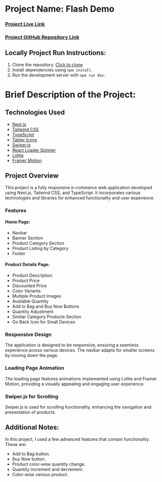 # Project Name: Flash Demo

### [Project Live Link](https://flash-vert.vercel.app/)

### [Project GitHub Repository Link](https://github.com/rohulaminwd/flash-redshop-task)

## Locally Project Run Instructions:

1. Clone the repository. [Click to clone](https://github.com/rohulaminwd/flash-redshop-task.git)
2. Install dependencies using `npm install`.
3. Run the development server with `npm run dev`.

# Brief Description of the Project:

## Technologies Used

- [Next.js](https://nextjs.org/)
- [Tailwind CSS](https://tailwindcss.com/)
- [TypeScript](https://www.typescriptlang.org/)
- [Tabler Icons](https://tablericons.com/)
- [Swiper.js](https://swiperjs.com/)
- [React Loader Spinner](https://www.npmjs.com/package/react-loader-spinner)
- [Lottie](https://airbnb.io/lottie/)
- [Framer Motion](https://www.framer.com/motion/)

## Project Overview

This project is a fully responsive e-commerce web application developed using Next.js, Tailwind CSS, and TypeScript. It incorporates various technologies and libraries for enhanced functionality and user experience.

### Features

#### Home Page:

- Navbar
- Banner Section
- Product Category Section
- Product Listing by Category
- Footer

#### Product Details Page:

- Product Description
- Product Price
- Discounted Price
- Color Variants
- Multiple Product Images
- Available Quantity
- Add to Bag and Buy Now Buttons
- Quantity Adjustment
- Similar Category Products Section
- Go Back Icon for Small Devices

### Responsive Design

The application is designed to be responsive, ensuring a seamless experience across various devices. The navbar adapts for smaller screens by moving down the page.

### Loading Page Animation

The loading page features animations implemented using Lottie and Framer Motion, providing a visually appealing and engaging user experience.

### Swiper.js for Scrolling

Swiper.js is used for scrolling functionality, enhancing the navigation and presentation of products.

## Additional Notes:

In this project, I used a few advanced features that contain functionality. These are:

- Add to Bag button.
- Buy Now button.
- Product color-wise quantity change.
- Quantity increment and decrement.
- Color-wise various product.
